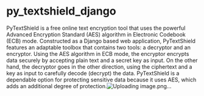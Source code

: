 # py_textshield_django
PyTextShield is a free online text encryption tool that uses the powerful Advanced Encryption Standard (AES) algorithm in Electronic Codebook (ECB) mode. Constructed as a Django based web application, PyTextShield features an adaptable toolbox that contains two tools: a decryptor and an encryptor. Using the AES algorithm in ECB mode, the encryptor encrypts data securely by accepting plain text and a secret key as input. On the other hand, the decryptor goes in the other direction, using the ciphertext and a key as input to carefully decode (decrypt) the data. PyTextShield is a dependable option for protecting sensitive data because it uses AES, which adds an additional degree of protection.![Uploading image.png…]()
